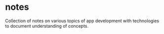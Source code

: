 # notes
Collection of notes on various topics of app development with technologies to document understanding of concepts.

